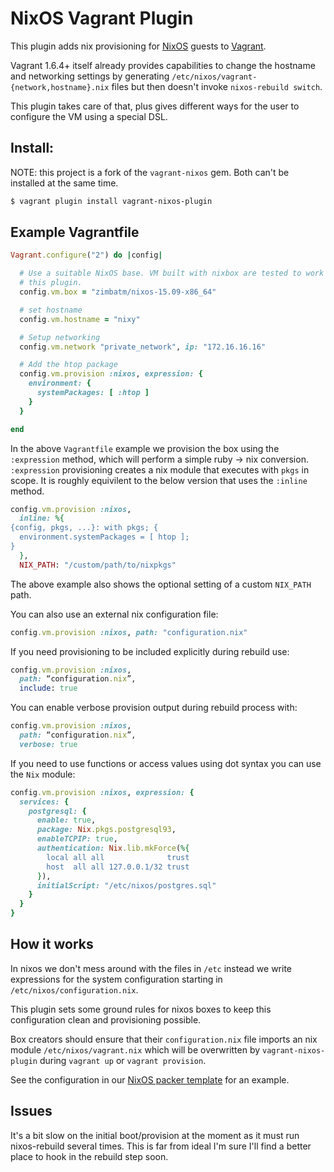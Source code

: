 # NixOS Vagrant Plugin

This plugin adds nix provisioning for [NixOS](http://nixos.org) guests to
[Vagrant](http://www.vagrantup.com).

Vagrant 1.6.4+ itself already provides capabilities to change the hostname and
networking settings by generating `/etc/nixos/vagrant-{network,hostname}.nix`
files but then doesn't invoke `nixos-rebuild switch`.

This plugin takes care of that, plus gives different ways for the user to
configure the VM using a special DSL.

## Install:

NOTE: this project is a fork of the `vagrant-nixos` gem. Both can't be
      installed at the same time.

```bash
$ vagrant plugin install vagrant-nixos-plugin
```

## Example Vagrantfile

```ruby
Vagrant.configure("2") do |config|

  # Use a suitable NixOS base. VM built with nixbox are tested to work with
  # this plugin.
  config.vm.box = "zimbatm/nixos-15.09-x86_64"

  # set hostname
  config.vm.hostname = "nixy"

  # Setup networking
  config.vm.network "private_network", ip: "172.16.16.16"

  # Add the htop package
  config.vm.provision :nixos, expression: {
    environment: {
      systemPackages: [ :htop ]
    }
  }

end
```

In the above `Vagrantfile` example we provision the box using the
`:expression` method, which will perform a simple ruby -> nix conversion.
`:expression` provisioning creates a nix module that executes with `pkgs` in
scope. It is roughly equivilent to the below version that uses the `:inline`
method.

```ruby
config.vm.provision :nixos,
  inline: %{
{config, pkgs, ...}: with pkgs; {
  environment.systemPackages = [ htop ];
}
  },
  NIX_PATH: "/custom/path/to/nixpkgs"
```

The above example also shows the optional setting of a custom `NIX_PATH` path.

You can also use an external nix configuration file:

```ruby
config.vm.provision :nixos, path: "configuration.nix"
```

If you need provisioning to be included explicitly during rebuild use:

```ruby
config.vm.provision :nixos,
  path: “configuration.nix”,
  include: true
```

You can enable verbose provision output during rebuild process with:

```ruby
config.vm.provision :nixos,
  path: “configuration.nix”,
  verbose: true
```

If you need to use functions or access values using dot syntax you can use the
`Nix` module:

```ruby
config.vm.provision :nixos, expression: {
  services: {
    postgresql: {
      enable: true,
      package: Nix.pkgs.postgresql93,
      enableTCPIP: true,
      authentication: Nix.lib.mkForce(%{
        local all all              trust
        host  all all 127.0.0.1/32 trust
      }),
      initialScript: "/etc/nixos/postgres.sql"
    }
  }
}
```


## How it works

In nixos we don't mess around with the files in `/etc` instead we write
expressions for the system configuration starting in
`/etc/nixos/configuration.nix`.

This plugin sets some ground rules for nixos boxes to keep this configuration
clean and provisioning possible.

Box creators should ensure that their `configuration.nix` file imports an nix
module `/etc/nixos/vagrant.nix` which will be overwritten by
`vagrant-nixos-plugin` during `vagrant up` or `vagrant provision`.

See the configuration in our
[NixOS packer template](http://github.com/zimbatm/nixbox) for an example.

## Issues

It's a bit slow on the initial boot/provision at the moment as it must run
nixos-rebuild several times. This is far from ideal I'm sure I'll find a
better place to hook in the rebuild step soon.

